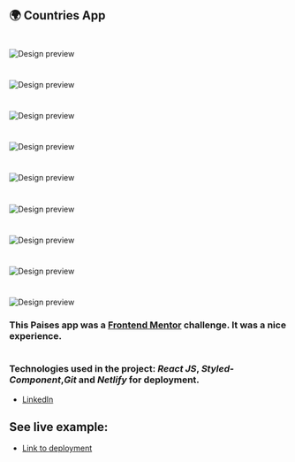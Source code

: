 ## 🌍 Countries App

#

![Design preview](./src/assets/capture-countries-app1.png)

#

![Design preview](./src/assets/capture-countries-app2.png)

#

![Design preview](./src/assets/capture-countries-app3.png)

#

![Design preview](./src/assets/capture-countries-app4.png)

#

![Design preview](./src/assets/capture-countries-app5.png)

#

![Design preview](./src/assets/capture-countries-app6.png)

#

![Design preview](./src/assets/capture-countries-app7.png)

#

![Design preview](./src/assets/capture-countries-app8.png)

#

![Design preview](./src/assets/capture-countries-app9.png)

### This Paises app was a [Frontend Mentor](https://www.frontendmentor.io/challenges) challenge. It was a nice experience.

#

### Technologies used in the project: _React JS_, _Styled-Component_,_Git_ and _Netlify_ for deployment.

- [LinkedIn](https://www.linkedin.com/in/gabrielcarrenio/)

## See live example:

- [Link to deployment](https://countri-app-react-js.netlify.app)
